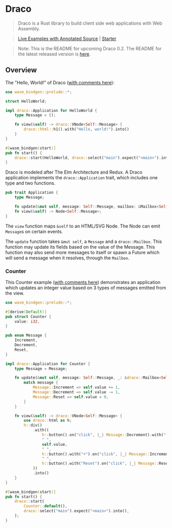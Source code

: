 
# Draco

> Draco is a Rust library to build client side web applications with Web
> Assembly.

> [Live Examples with Annotated Source](https://draco-examples.netlify.com/) |
> [Starter](https://github.com/utkarshkukreti/draco-starter)

> Note: This is the README for upcoming Draco 0.2.
> The README for the latest released version is
> [here](https://github.com/utkarshkukreti/draco/tree/0.1.2).

## Overview

The "Hello, World!" of Draco ([with comments here](examples/hello_world/src/lib.rs)):

```rust
use wasm_bindgen::prelude::*;

struct HelloWorld;

impl draco::Application for HelloWorld {
    type Message = ();

    fn view(&self) -> draco::VNode<Self::Message> {
        draco::html::h1().with("Hello, world!").into()
    }
}

#[wasm_bindgen(start)]
pub fn start() {
    draco::start(HelloWorld, draco::select("main").expect("<main>").into());
}
```

Draco is modeled after The Elm Architecture and Redux. A Draco application
implements the `draco::Application` trait, which includes one type and two
functions.

```rust
pub trait Application {
    type Message;

    fn update(&mut self, message: Self::Message, mailbox: &Mailbox<Self::Message>) {}
    fn view(&self) -> Node<Self::Message>;
}
```

The `view` function maps `&self` to an HTML/SVG Node. The Node can emit
`Message`s on certain events.

The `update` function takes `&mut self`, a `Message` and a `draco::Mailbox`.
This function may update its fields based on the value of the Message. This
function may also send more messages to itself or spawn a Future which will send
a message when it resolves, through the `Mailbox`.

### Counter

This Counter example ([with comments here](examples/counter/src/lib.rs))
demonstrates an application which updates an integer value based on 3 types of
messages emitted from the view.

```rust
use wasm_bindgen::prelude::*;

#[derive(Default)]
pub struct Counter {
    value: i32,
}

pub enum Message {
    Increment,
    Decrement,
    Reset,
}

impl draco::Application for Counter {
    type Message = Message;

    fn update(&mut self, message: Self::Message, _: &draco::Mailbox<Self::Message>) {
        match message {
            Message::Increment => self.value += 1,
            Message::Decrement => self.value -= 1,
            Message::Reset => self.value = 0,
        }
    }

    fn view(&self) -> draco::VNode<Self::Message> {
        use draco::html as h;
        h::div()
            .with((
                h::button().on("click", |_| Message::Decrement).with("-"),
                " ",
                self.value,
                " ",
                h::button().with("+").on("click", |_| Message::Increment),
                " ",
                h::button().with("Reset").on("click", |_| Message::Reset),
            ))
            .into()
    }
}

#[wasm_bindgen(start)]
pub fn start() {
    draco::start(
        Counter::default(),
        draco::select("main").expect("<main>").into(),
    );
}
```
